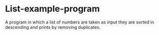 # List-example-program
A program in which a list of numbers are taken as input they are sorted in descending and prints by removing duplicates.
